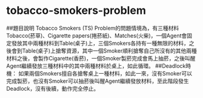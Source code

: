 # tobacco-smokers-problem

##題目說明
Tobacco Smokers (TS) Problem的問題情境為，有三種材料Tobacco(菸草)、Cigarette papers(捲菸紙)、Matches(火柴)，一個Agent會固定發放其中兩種材料到Table(桌子)上，三個Smokers各持有一種無限的材料，之後會到Table(桌子)上搶奪資源，其中一個Smoker順利搶奪自己所沒有的其他兩種材料之後，會製作Cigarette(香菸)，一個Smoker製菸完成會馬上抽菸，之後叫醒Agent繼續發放三種材料中的其中兩種材料於桌上，如此循環。
##Deadlock時機：
如果兩個Smokers擅自各搶奪桌上一種材料，如此一來，沒有Smoker可以完成製菸，也沒有Smoker可以抽菸後叫醒Agent繼續發放材料，至此階段發生Deadlock，沒有後續，動作完全停止。